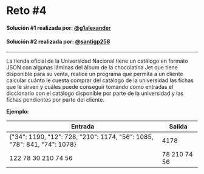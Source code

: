 # Reto #4

#### Solución #1 realizada por: [@g1alexander](https://github.com/g1alexander)
#### Solución #2 realizada por: [@santigp258](https://github.com/santigp258)
---

La tienda oficial de la Universidad Nacional tiene un catálogo en formato JSON con algunas láminas del álbum de la chocolatina Jet que tiene disponible para su venta, realice un programa que permita a un cliente calcular cuánto le cuesta comprar del catálogo de la universidad las fichas que le sirven y cuáles puede conseguir tomando como entradas el diccionario con el catálogo disponible por parte de la universidad y las fichas pendientes por parte del cliente.

**Ejemplo:**

| Entrada                                                                 | Salida       |
| ----------------------------------------------------------------------- | ------------ |
| {"34": 1190, "12": 728, "210": 1174, "56": 1085, "78": 841, "74": 1078} | 4178         |
| 122 78 30 210 74 56                                                     | 78 210 74 56 |
